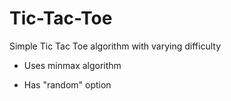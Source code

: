 # Tic-Tac-Toe
Simple Tic Tac Toe algorithm with varying difficulty

- Uses minmax algorithm

- Has "random" option

